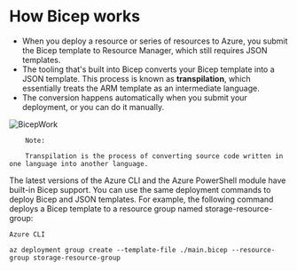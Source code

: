 # How Bicep works

- When you deploy a resource or series of resources to Azure, you submit the Bicep template to Resource Manager, which still requires JSON templates. 
- The tooling that's built into Bicep converts your Bicep template into a JSON template. This process is known as <b>transpilation</b>, which essentially treats the ARM template as an intermediate language. 
- The conversion happens automatically when you submit your deployment, or you can do it manually.


<img src="https://docs.microsoft.com/en-us/learn/modules/includes/media/bicep-to-json.png" alt="BicepWork" style="text-align:center: 10px;" />
    

        Note:

        Transpilation is the process of converting source code written in one language into another language.


The latest versions of the Azure CLI and the Azure PowerShell module have built-in Bicep support. You can use the same deployment commands to deploy Bicep and JSON templates. For example, the following command deploys a Bicep template to a resource group named storage-resource-group:

    Azure CLI
    
    az deployment group create --template-file ./main.bicep --resource-group storage-resource-group
